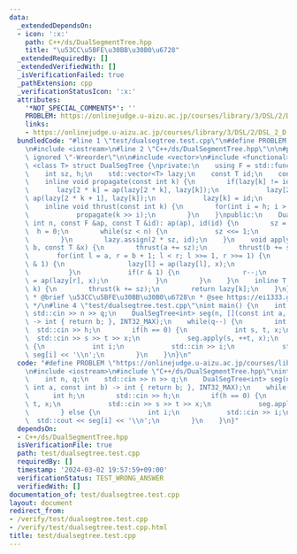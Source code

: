 ```yaml
---
data:
  _extendedDependsOn:
  - icon: ':x:'
    path: C++/ds/DualSegmentTree.hpp
    title: "\u53CC\u5BFE\u30BB\u30B0\u6728"
  _extendedRequiredBy: []
  _extendedVerifiedWith: []
  _isVerificationFailed: true
  _pathExtension: cpp
  _verificationStatusIcon: ':x:'
  attributes:
    '*NOT_SPECIAL_COMMENTS*': ''
    PROBLEM: https://onlinejudge.u-aizu.ac.jp/courses/library/3/DSL/2/DSL_2_D
    links:
    - https://onlinejudge.u-aizu.ac.jp/courses/library/3/DSL/2/DSL_2_D
  bundledCode: "#line 1 \"test/dualsegtree.test.cpp\"\n#define PROBLEM \"https://onlinejudge.u-aizu.ac.jp/courses/library/3/DSL/2/DSL_2_D\"\
    \n#include <iostream>\n#line 2 \"C++/ds/DualSegmentTree.hpp\"\n\n#pragma GCC diagnostic\
    \ ignored \"-Wreorder\"\n\n#include <vector>\n#include <functional>\ntemplate\
    \ <class T> struct DualSegTree {\nprivate:\n    using F = std::function<T(T, T)>;\n\
    \    int sz, h;\n    std::vector<T> lazy;\n    const T id;\n    const F ap;\n\
    \    inline void propagate(const int k) {\n        if(lazy[k] != id) {\n     \
    \       lazy[2 * k] = ap(lazy[2 * k], lazy[k]);\n            lazy[2 * k + 1] =\
    \ ap(lazy[2 * k + 1], lazy[k]);\n            lazy[k] = id;\n        }\n    }\n\
    \    inline void thrust(const int k) {\n        for(int i = h; i > 0; i--) {\n\
    \            propagate(k >> i);\n        }\n    }\npublic:\n    DualSegTree(const\
    \ int n, const F &ap, const T &id): ap(ap), id(id) {\n        sz = 1;\n      \
    \  h = 0;\n        while(sz < n) {\n            sz <<= 1;\n            h++;\n\
    \        }\n        lazy.assign(2 * sz, id);\n    }\n    void apply(int a, int\
    \ b, const T &x) {\n        thrust(a += sz);\n        thrust(b += sz - 1);\n \
    \       for(int l = a, r = b + 1; l < r; l >>= 1, r >>= 1) {\n            if(l\
    \ & 1) {\n                lazy[l] = ap(lazy[l], x);\n                l++;\n  \
    \          }\n            if(r & 1) {\n                r--;\n                lazy[r]\
    \ = ap(lazy[r], x);\n            }\n        }\n    }\n    inline T operator[](int\
    \ k) {\n        thrust(k += sz);\n        return lazy[k];\n    }\n};\n\n/**\n\
    \ * @brief \u53CC\u5BFE\u30BB\u30B0\u6728\n * @see https://ei1333.github.io/library/structure/segment-tree/dual-segment-tree.hpp\n\
    \ */\n#line 4 \"test/dualsegtree.test.cpp\"\nint main() {\n    int n, q;\n   \
    \ std::cin >> n >> q;\n    DualSegTree<int> seg(n, [](const int a, const int b)\
    \ -> int { return b; }, INT32_MAX);\n    while(q--) {\n        int h;\n      \
    \  std::cin >> h;\n        if(h == 0) {\n            int s, t, x;\n          \
    \  std::cin >> s >> t >> x;\n            seg.apply(s, ++t, x);\n        } else\
    \ {\n            int i;\n            std::cin >> i;\n            std::cout <<\
    \ seg[i] << '\\n';\n        }\n    }\n}\n"
  code: "#define PROBLEM \"https://onlinejudge.u-aizu.ac.jp/courses/library/3/DSL/2/DSL_2_D\"\
    \n#include <iostream>\n#include \"C++/ds/DualSegmentTree.hpp\"\nint main() {\n\
    \    int n, q;\n    std::cin >> n >> q;\n    DualSegTree<int> seg(n, [](const\
    \ int a, const int b) -> int { return b; }, INT32_MAX);\n    while(q--) {\n  \
    \      int h;\n        std::cin >> h;\n        if(h == 0) {\n            int s,\
    \ t, x;\n            std::cin >> s >> t >> x;\n            seg.apply(s, ++t, x);\n\
    \        } else {\n            int i;\n            std::cin >> i;\n          \
    \  std::cout << seg[i] << '\\n';\n        }\n    }\n}"
  dependsOn:
  - C++/ds/DualSegmentTree.hpp
  isVerificationFile: true
  path: test/dualsegtree.test.cpp
  requiredBy: []
  timestamp: '2024-03-02 19:57:59+09:00'
  verificationStatus: TEST_WRONG_ANSWER
  verifiedWith: []
documentation_of: test/dualsegtree.test.cpp
layout: document
redirect_from:
- /verify/test/dualsegtree.test.cpp
- /verify/test/dualsegtree.test.cpp.html
title: test/dualsegtree.test.cpp
---
```

